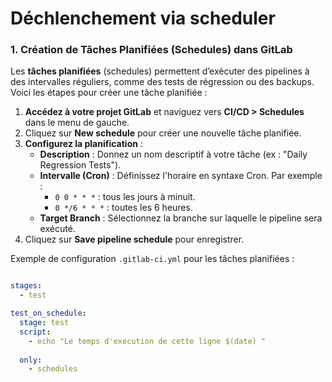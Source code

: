 # Déchlenchement via scheduler

### 1. Création de Tâches Planifiées (Schedules) dans GitLab
Les **tâches planifiées** (schedules) permettent d’exécuter des pipelines à des intervalles réguliers, comme des tests de régression ou des backups. Voici les étapes pour créer une tâche planifiée :

1. **Accédez à votre projet GitLab** et naviguez vers **CI/CD > Schedules** dans le menu de gauche.
2. Cliquez sur **New schedule** pour créer une nouvelle tâche planifiée.
3. **Configurez la planification** :
   - **Description** : Donnez un nom descriptif à votre tâche (ex : "Daily Regression Tests").
   - **Intervalle (Cron)** : Définissez l'horaire en syntaxe Cron. Par exemple :
     - `0 0 * * *` : tous les jours à minuit.
     - `0 */6 * * *` : toutes les 6 heures.
   - **Target Branch** : Sélectionnez la branche sur laquelle le pipeline sera exécuté.
4. Cliquez sur **Save pipeline schedule** pour enregistrer.

Exemple de configuration `.gitlab-ci.yml` pour les tâches planifiées :
```yaml

stages:
  - test

test_on_schedule:
  stage: test
  script:
    - echo "Le temps d'execution de cette ligne $(date) "
 
  only:
    - schedules


```


